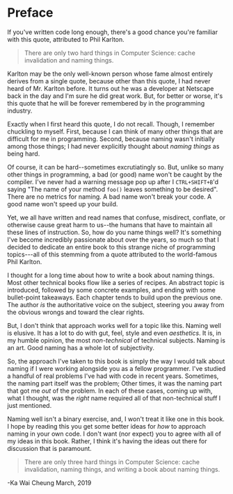 # Preface

If you've written code long enough, there's a good chance you're familiar with this quote, attributed to Phil Karlton.

> There are only two hard things in Computer Science: cache invalidation and naming things.

Karlton may be the only well-known person whose fame almost entirely derives from a single quote, because other than this quote, I had never heard of Mr. Karlton before. It turns out he was a developer at Netscape back in the day and I'm sure he did great work. But, for better or worse, it's this quote that he will be forever remembered by in the programming industry.

Exactly when I first heard this quote, I do not recall. Though, I remember chuckling to myself. First, because I can think of many other things that are difficult for me in programming. Second, because naming wasn't initially among those things; I had never explicitly thought about _naming things_ as being hard. 

Of course, it can be hard--sometimes excrutiatingly so. But, unlike so many other things in programming, a bad (or good) name won't be caught by the compiler. I've never had a warning message pop up after I `CTRL+SHIFT+B`'d saying "The name of your method `foo()` leaves something to be desired". There are no metrics for naming. A bad name won't break your code. A good name won't speed up your build.

Yet, we all have written and read names that confuse, misdirect, conflate, or otherwise cause great harm to us--the humans that have to maintain all these lines of instruction. So, how do you name things well? It's something I've become incredibly passionate about over the years, so much so that I decided to dedicate an entire book to this strange niche of programming topics---all of this stemming from a quote attributed to the world-famous Phil Karlton. 

I thought for a long time about how to write a book about naming things. Most other technical books flow like a series of recipes. An abstract topic is introduced, followed by some concrete examples, and ending with some bullet-point takeaways. Each chapter tends to build upon the previous one. The author _is_ the authoritative voice on the subject, steering you away from the obvious wrongs and toward the clear rights. 

But, I don't think that approach works well for a topic like this. Naming well is elusive. It has a lot to do with gut, feel,  style and even _aesthetics_. It is, in my humble opinion, the most _non-technical_ of technical subjects. Naming is an art. Good naming has a whole lot of subjectivity.

So, the approach I've taken to this book is simply the way I would talk about naming if I were working alongside you as a fellow programmer. I've studied a handful of real problems I've had with code in recent years. Sometimes, the naming part itself was the problem; Other times, it was the naming part that got me _out_ of the problem. In each of these cases, coming up with, what I thought, was the _right_ name required all of that non-technical stuff I just mentioned. 

Naming well isn't a binary exercise, and, I won't treat it like one in this book. I hope by reading this you get some better ideas for _how_ to approach naming in your own code. I don't want (nor expect) you to agree with all of my ideas in this book. Rather, I think it's having the ideas out there for discussion that is paramount.

> There are only three hard things in Computer Science: cache invalidation, naming things, and writing a book about naming things.

-Ka Wai Cheung
March, 2019


